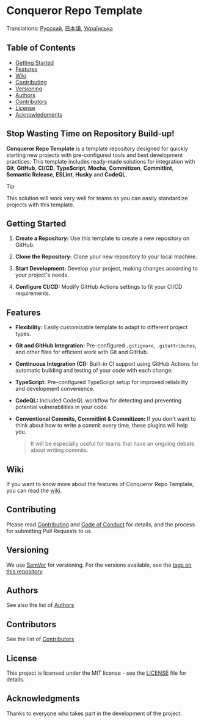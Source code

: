 # Conqueror Repo Template

Translations:
[Русский](README.ru.md), [日本語](README.jp.md), [Українська](README.ua.md)

## Table of Contents

-   [Getting Started](#getting-started)
-   [Features](#features)
-   [Wiki](#wiki)
-   [Contributing](#contributing)
-   [Versioning](#versioning)
-   [Authors](#authors)
-   [Contributors](#contributors)
-   [License](#license)
-   [Acknowledgments](#acknowledgments)

## **Stop Wasting Time on Repository Build-up!**

**Conqueror Repo Template** is a template repository designed for quickly
starting new projects with pre-configured tools and best development practices.
This template includes ready-made solutions for integration with **Git**,
**GitHub**, **CI/CD**, **TypeScript**, **Mocha**, **Commitizen**,
**Commitlint**, **Semantic Release**, **ESLint**, **Husky** and **CodeQL**.

> [!TIP]
> This solution will work very well for teams
> as you can easily standardize projects with this template.

## Getting Started

1.  **Create a Repository:** Use this template
    to create a new repository on GitHub.

1.  **Clone the Repository:** Clone your new repository to your local machine.

1.  **Start Development:** Develop your project,
    making changes according to your project's needs.

1.  **Configure CI/CD:** Modify GitHub Actions
    settings to fit your CI/CD requirements.

## Features

-   **Flexibility:** Easily customizable template to adapt
    to different project types.

-   **Git and GitHub Integration:** Pre-configured `.gitignore`, `.gitattributes`,
    and other files for efficient work with Git and GitHub.

-   **Continuous Integration (CI):** Built-in CI support using GitHub Actions
    for automatic building and testing of your code with each change.

-   **TypeScript:** Pre-configured TypeScript setup
    for improved reliability and development convenience.

-   **CodeQL:** Included CodeQL workflow for detecting
    and preventing potential vulnerabilities in your code.

-   **Conventional Commits, Commitlint & Commitizen:** If you don't want
    to think about how to write a commit every time,
    these plugins will help you.

      > It will be especially useful for teams that
      > have an ongoing debate about writing commits.

## Wiki

If you want to know more about the features of Conqueror Repo Template,
you can read the
[wiki](https://github.com/Conqueror-Site-Builder/conqueror-repo-template/wiki).

## Contributing

Please read [Contributing](CONTRIBUTING.md)
and [Code of Conduct](CODE_OF_CONDUCT.md) for details,
and the process for submitting Pull Requests to us.

## Versioning

We use [SemVer](https://semver.org) for versioning.
For the versions available, see the
[tags on this repository](https://github.com/Conqueror-Site-Builder/conqueror-repo-template/tags).

## Authors

See also the list of [Authors](AUTHORS.md)

## Contributors

See the list of [Contributors](CONTRIBUTORS.md)

## License

This project is licensed under the MIT license - see the
[LICENSE](LICENSE) file for details.

## Acknowledgments

Thanks to everyone who takes part in the development of the project.
